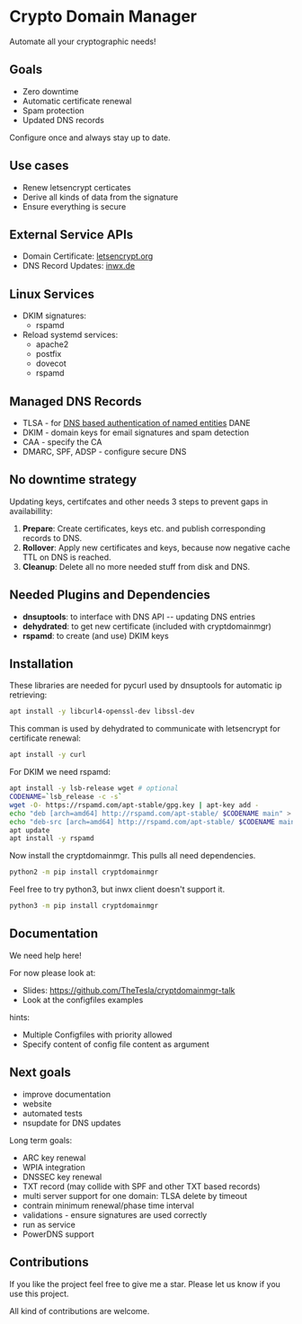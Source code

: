 # Crypto Domain Manager

Automate all your cryptographic needs!

## Goals

* Zero downtime
* Automatic certificate renewal
* Spam protection
* Updated DNS records

Configure once and always stay up to date.

## Use cases

* Renew letsencrypt certicates
* Derive all kinds of data from the signature
* Ensure everything is secure

## External Service APIs

* Domain Certificate: [letsencrypt.org](https://letsencrypt.org)
* DNS Record Updates: [inwx.de](https://inwx.de)

## Linux Services

* DKIM signatures:
  * rspamd
* Reload systemd services:
  * apache2
  * postfix
  * dovecot
  * rspamd

## Managed DNS Records

* TLSA - for [DNS based authentication of named entities](https://en.wikipedia.org/wiki/DNS-based_Authentication_of_Named_Entities) DANE
* DKIM - domain keys for email signatures and spam detection
* CAA - specify the CA
* DMARC, SPF, ADSP - configure secure DNS

## No downtime strategy

Updating keys, certifcates and other needs 3 steps to prevent gaps in availabillity:

1. **Prepare**: Create certificates, keys etc. and publish corresponding records to DNS.
2. **Rollover**: Apply new certificates and keys, because now negative cache TTL on DNS is reached.
3. **Cleanup**: Delete all no more needed stuff from disk and DNS.

## Needed Plugins and Dependencies

* **dnsuptools**: to interface with DNS API -- updating DNS entries
* **dehydrated**: to get new certificate (included with cryptdomainmgr)
* **rspamd**: to create (and use) DKIM keys

## Installation

These libraries are needed for pycurl used by dnsuptools for automatic ip retrieving:
```bash
apt install -y libcurl4-openssl-dev libssl-dev
```
This comman is used by dehydrated to communicate with letsencrypt for certificate renewal:
```bash
apt install -y curl
```
For DKIM we need rspamd:
```bash
apt install -y lsb-release wget # optional
CODENAME=`lsb_release -c -s`
wget -O- https://rspamd.com/apt-stable/gpg.key | apt-key add -
echo "deb [arch=amd64] http://rspamd.com/apt-stable/ $CODENAME main" > /etc/apt/sources.list.d/rspamd.list
echo "deb-src [arch=amd64] http://rspamd.com/apt-stable/ $CODENAME main" >> /etc/apt/sources.list.d/rspamd.list
apt update
apt install -y rspamd
```
Now install the cryptdomainmgr. This pulls all need dependencies.
```bash
python2 -m pip install cryptdomainmgr
```
Feel free to try python3, but inwx client doesn't support it.
```bash
python3 -m pip install cryptdomainmgr
```

## Documentation

We need help here!

For now please look at:
* Slides: https://github.com/TheTesla/cryptdomainmgr-talk
* Look at the configfiles examples

hints:
* Multiple Configfiles with priority allowed
* Specify content of config file content as argument

## Next goals

* improve documentation
* website
* automated tests
* nsupdate for DNS updates

Long term goals:
* ARC key renewal
* WPIA integration
* DNSSEC key renewal
* TXT record (may collide with SPF and other TXT based records)
* multi server support for one domain: TLSA delete by timeout
* contrain minimum renewal/phase time interval
* validations - ensure signatures are used correctly
* run as service
* PowerDNS support

## Contributions

If you like the project feel free to give me a star.
Please let us know if you use this project.

All kind of contributions are welcome.

